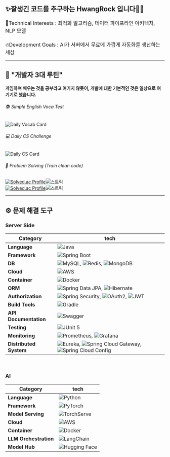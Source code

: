 ✨잘생긴 코드를 추구하는 HwangRock 입니다🧑‍💻
---
<span style="font-size: 16px;">
  🔎Technical Interests : 최적화 알고리즘, 데이터 파이프라인 아키텍처, NLP 모델
</br></br>
  🔥Development Goals : AI가 서버에서 무료에 가깝게 자동화를 생산하는 세상
</span>

---

## 📆 "개발자 3대 루틴"
<strong>게임하며 배우는 것을 공부라고 여기지 않듯이, 개발에 대한 기본적인 것은 일상으로 여기기로 했습니다.</strong>  

###### 📚 Simple English Voca Test
![Daily Vocab Card](https://notion-serverless-voca.vercel.app/api/words/dailycard?name=HwangRock)

###### 💻 Daily CS Challenge
![Daily CS Card](https://notion-serverless-voca.vercel.app/api/cs/daily?name=HwangRock)

###### 🧩 Problem Solving (Train clean code)
[![Solved.ac Profile](http://mazassumnida.wtf/api/v2/generate_badge?boj=peter9244)](https://solved.ac/peter9244/)![스트릭](http://mazandi.herokuapp.com/api?handle=peter9244&theme=dark)<br>
[![Solved.ac Profile](http://mazassumnida.wtf/api/v2/generate_badge?boj=hwangrock)](https://solved.ac/hwangrock/)![스트릭](http://mazandi.herokuapp.com/api?handle=hwangrock&theme=dark)

---

## ⚙️ 문제 해결 도구
### Server Side

| Category            | tech                                                                                                                                                                                                                                                                                                                       |
|---------------------|----------------------------------------------------------------------------------------------------------------------------------------------------------------------------------------------------------------------------------------------------------------------------------------------------------------------------|
| **Language**        | ![Java](https://img.shields.io/badge/-Java-05122A?style=flat&logo=java&logoColor=white)                                                                                                                                                                                                                                       |
| **Framework**       | ![Spring Boot](https://img.shields.io/badge/-Spring%20Boot-05122A?style=flat&logo=springboot&logoColor=6DB33F)                                                                                                                                                                                                                |
| **DB**        | ![MySQL](https://img.shields.io/badge/-MySQL-05122A?style=flat&logo=mysql&logoColor=white), ![Redis](https://img.shields.io/badge/-Redis-05122A?style=flat&logo=redis&logoColor=DC382D), ![MongoDB](https://img.shields.io/badge/-MongoDB-05122A?style=flat&logo=mongodb&logoColor=47A248)                                      |
| **Cloud**           | ![AWS](https://img.shields.io/badge/-AWS-05122A?style=flat&logo=amazon-aws&logoColor=FF9900)                                                                                                                                                                                                                                  |
| **Container**       | ![Docker](https://img.shields.io/badge/-Docker-05122A?style=flat&logo=docker&logoColor=2496ED)                                                                                                                                                                                                                                |
| **ORM**             | ![Spring Data JPA](https://img.shields.io/badge/-Spring%20Data%20JPA-05122A?style=flat&logo=spring&logoColor=6DB33F), ![Hibernate](https://img.shields.io/badge/-Hibernate-05122A?style=flat&logo=hibernate&logoColor=59666C)                                                                                                    |
| **Authorization**   | ![Spring Security](https://img.shields.io/badge/-Spring%20Security-05122A?style=flat&logo=springsecurity&logoColor=6DB33F), ![OAuth2](https://img.shields.io/badge/-OAuth2-05122A?style=flat&logo=oauth&logoColor=3EAAAF), ![JWT](https://img.shields.io/badge/-JWT-05122A?style=flat&logo=jsonwebtokens&logoColor=000000)         |
| **Build Tools**     | ![Gradle](https://img.shields.io/badge/-Gradle-05122A?style=flat&logo=gradle&logoColor=02303A)                                                                                                                                                                                                                                |
| **API Documentation** | ![Swagger](https://img.shields.io/badge/-Swagger-05122A?style=flat&logo=swagger&logoColor=85EA2D)                                                                                                                                                                                                                         |
| **Testing**         | ![JUnit 5](https://img.shields.io/badge/-JUnit%205-05122A?style=flat&logo=junit5&logoColor=25A162)                                                                                                                                                                                                                            |
| **Monitoring**      | ![Prometheus](https://img.shields.io/badge/-Prometheus-05122A?style=flat&logo=prometheus&logoColor=E6522C), ![Grafana](https://img.shields.io/badge/-Grafana-05122A?style=flat&logo=grafana&logoColor=F46800)                                                                              |
| **Distributed System** | ![Eureka](https://img.shields.io/badge/-Eureka-05122A?style=flat&logo=spring&logoColor=6DB33F), ![Spring Cloud Gateway](https://img.shields.io/badge/-Spring%20Cloud%20Gateway-05122A?style=flat&logo=spring&logoColor=6DB33F), ![Spring Cloud Config](https://img.shields.io/badge/-Spring%20Cloud%20Config-05122A?style=flat&logo=spring&logoColor=6DB33F) |

<br>

### AI
| Category                   | tech                                                                                                                                                                                                                                                                                                                       |
|----------------------------|----------------------------------------------------------------------------------------------------------------------------------------------------------------------------------------------------------------------------------------------------------------------------------------------------------------------------|
| **Language**               | ![Python](https://img.shields.io/badge/-Python-05122A?style=flat&logo=python&logoColor)                                                                                                                                                                                                                                |
| **Framework**              | ![PyTorch](https://img.shields.io/badge/-PyTorch-05122A?style=flat&logo=pytorch&logoColor=EE4C2C)                                                                                                                                                                                                                             |
| **Model Serving**          | ![TorchServe](https://img.shields.io/badge/-TorchServe-05122A?style=flat&logo=pytorch&logoColor=EE4C2C)                                                                                                                                                                                                                      |
| **Cloud**                  | ![AWS](https://img.shields.io/badge/-AWS-05122A?style=flat&logo=amazon-aws&logoColor=FF9900)                                                                                                                                                                                                                                  |
| **Container**              | ![Docker](https://img.shields.io/badge/-Docker-05122A?style=flat&logo=docker&logoColor=2496ED)                                                                                                                                                                                                                                |
| **LLM Orchestration**      | ![LangChain](https://img.shields.io/badge/-LangChain-05122A?style=flat&logo=langchain&logoColor=FFD700)                                                                                                                                                                                                                       |
| **Model Hub** | ![Hugging Face](https://img.shields.io/badge/-Hugging%20Face-05122A?style=flat&logo=huggingface&logoColor=FFDD54)                                                                                                                                                                                                      |
